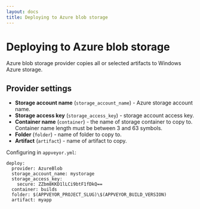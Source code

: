 ```yaml
---
layout: docs
title: Deploying to Azure blob storage
---
```


# Deploying to Azure blob storage

Azure blob storage provider copies all or selected artifacts to Windows Azure storage.

## Provider settings

* **Storage account name** (`storage_account_name`) - Azure storage account name.
* **Storage access key** (`storage_access_key`) - storage account access key.
* **Container name** (`container`) - the name of storage container to copy to. Container name length must be between 3 and 63 symbols.
* **Folder** (`folder`) - name of folder to copy to.
* **Artifact** (`artifact`) - name of artifact to copy.

Configuring in `appveyor.yml`:

    deploy:
      provider: AzureBlob
      storage_account_name: mystorage
      storage_access_key:
        secure: ZZbm8KKD1lLCi9btF1fDkQ==
      container: builds
      folder: $(APPVEYOR_PROJECT_SLUG)\$(APPVEYOR_BUILD_VERSION)
      artifact: myapp
